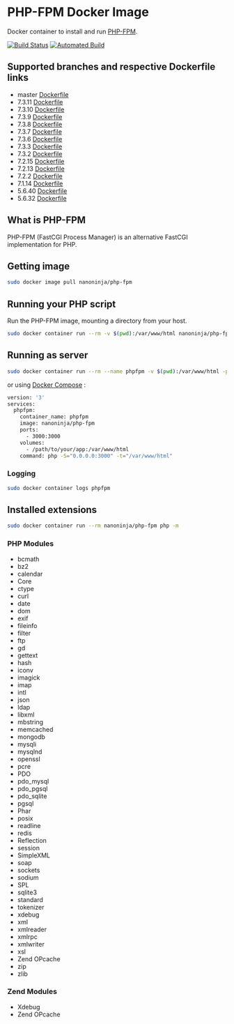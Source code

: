 # PHP-FPM Docker Image

Docker container to install and run [PHP-FPM](https://php-fpm.org/).

[![Build Status](https://travis-ci.org/nanoninja/php-fpm.svg?branch=master)](https://travis-ci.org/nanoninja/php-fpm) [![Automated Build](https://img.shields.io/docker/automated/jrottenberg/ffmpeg.svg)](https://hub.docker.com/r/nanoninja/php-fpm/builds/)

## Supported branches and respective Dockerfile links

- master [Dockerfile](https://github.com/nanoninja/php-fpm/blob/master/Dockerfile)
- 7.3.11 [Dockerfile](https://github.com/nanoninja/php-fpm/blob/master/Dockerfile)
- 7.3.10 [Dockerfile](https://github.com/nanoninja/php-fpm/blob/7.3.10/Dockerfile)
- 7.3.9 [Dockerfile](https://github.com/nanoninja/php-fpm/blob/7.3.9/Dockerfile)
- 7.3.8 [Dockerfile](https://github.com/nanoninja/php-fpm/blob/7.3.8/Dockerfile)
- 7.3.7 [Dockerfile](https://github.com/nanoninja/php-fpm/blob/7.3.7/Dockerfile)
- 7.3.6 [Dockerfile](https://github.com/nanoninja/php-fpm/blob/7.3.6/Dockerfile)
- 7.3.3 [Dockerfile](https://github.com/nanoninja/php-fpm/blob/7.3.3/Dockerfile)
- 7.3.2 [Dockerfile](https://github.com/nanoninja/php-fpm/blob/7.3.2/Dockerfile)
- 7.2.15 [Dockerfile](https://github.com/nanoninja/php-fpm/blob/7.2.15/Dockerfile)
- 7.2.13 [Dockerfile](https://github.com/nanoninja/php-fpm/blob/7.2.13/Dockerfile)
- 7.2.2 [Dockerfile](https://github.com/nanoninja/php-fpm/blob/7.2.2/Dockerfile)
- 7.1.14 [Dockerfile](https://github.com/nanoninja/php-fpm/blob/7.1.14/Dockerfile)
- 5.6.40 [Dockerfile](https://github.com/nanoninja/php-fpm/blob/5.6.40/Dockerfile)
- 5.6.32 [Dockerfile](https://github.com/nanoninja/php-fpm/blob/5.6.32/Dockerfile)

## What is PHP-FPM

PHP-FPM (FastCGI Process Manager) is an alternative FastCGI implementation for PHP.

## Getting image

```sh
sudo docker image pull nanoninja/php-fpm
```

## Running your PHP script

Run the PHP-FPM image, mounting a directory from your host.

```sh
sudo docker container run --rm -v $(pwd):/var/www/html nanoninja/php-fpm php index.php
```

## Running as server

```sh
sudo docker container run --rm --name phpfpm -v $(pwd):/var/www/html -p 3000:3000 nanoninja/php-fpm php -S="0.0.0.0:3000" -t="/var/www/html"
```

or using [Docker Compose](https://docs.docker.com/compose/) :

```sh
version: '3'
services:
  phpfpm:
    container_name: phpfpm
    image: nanoninja/php-fpm
    ports:
      - 3000:3000
    volumes:
      - /path/to/your/app:/var/www/html
    command: php -S="0.0.0.0:3000" -t="/var/www/html"
```

### Logging

```sh
sudo docker container logs phpfpm
```

## Installed extensions

```bash
sudo docker container run --rm nanoninja/php-fpm php -m
```

### PHP Modules

- bcmath
- bz2
- calendar
- Core
- ctype
- curl
- date
- dom
- exif
- fileinfo
- filter
- ftp
- gd
- gettext
- hash
- iconv
- imagick
- imap
- intl
- json
- ldap
- libxml
- mbstring
- memcached
- mongodb
- mysqli
- mysqlnd
- openssl
- pcre
- PDO
- pdo_mysql
- pdo_pgsql
- pdo_sqlite
- pgsql
- Phar
- posix
- readline
- redis
- Reflection
- session
- SimpleXML
- soap
- sockets
- sodium
- SPL
- sqlite3
- standard
- tokenizer
- xdebug
- xml
- xmlreader
- xmlrpc
- xmlwriter
- xsl
- Zend OPcache
- zip
- zlib

### Zend Modules

- Xdebug
- Zend OPcache